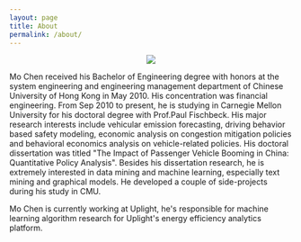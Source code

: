 ```yaml
---
layout: page
title: About
permalink: /about/
---
```

<p align="center">
  <img src="https://img1.doubanio.com/icon/ul1615492-39.jpg"/>
</p>

<p>
Mo Chen received his Bachelor of Engineering degree with honors at the system engineering and engineering management department of Chinese University of Hong Kong in May 2010. His concentration was financial engineering. From Sep 2010 to present, he is studying in Carnegie Mellon University for his doctoral degree with Prof.Paul Fischbeck. His major research interests include vehicular emission forecasting, driving behavior based safety modeling, economic analysis on congestion mitigation policies and behavioral economics analysis on vehicle-related policies. His doctoral dissertation was titled "The Impact of Passenger Vehicle Booming in China: Quantitative Policy Analysis".
Besides his dissertation research, he is extremely interested in data mining and machine learning, especially text mining and graphical models. He developed a couple of side-projects during his study in CMU.

Mo Chen is currently working at Uplight, he's responsible for machine learning algorithm research for Uplight's energy efficiency analytics platform.
</p>
